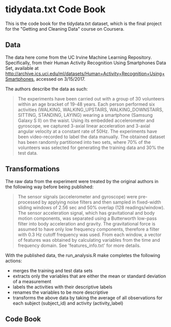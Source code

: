 tidydata.txt Code Book
===================
This is the code book for the tidydata.txt dataset, which is the final project for the "Getting and Cleaning Data" course on Coursera.

Data
-----
The data here come from the UC Irvine Machine Learning Repository. Specifically, from their Human Activity Recognition Using Smartphones Data Set, available at http://archive.ics.uci.edu/ml/datasets/Human+Activity+Recognition+Using+Smartphones, accessed on 3/15/2017.

The authors describe the data as such:
>The experiments have been carried out with a group of 30 volunteers within an age bracket of 19-48 years. Each person performed six activities (WALKING, WALKING_UPSTAIRS, WALKING_DOWNSTAIRS, SITTING, STANDING, LAYING) wearing a smartphone (Samsung Galaxy S II) on the waist. Using its embedded accelerometer and gyroscope, we captured 3-axial linear acceleration and 3-axial angular velocity at a constant rate of 50Hz. The experiments have been video-recorded to label the data manually. The obtained dataset has been randomly partitioned into two sets, where 70% of the volunteers was selected for generating the training data and 30% the test data. 

Transformations
-----
The raw data from the experiment were treated by the original authors in the following way before being published:
>The sensor signals (accelerometer and gyroscope) were pre-processed by applying noise filters and then sampled in fixed-width sliding windows of 2.56 sec and 50% overlap (128 readings/window). The sensor acceleration signal, which has gravitational and body motion components, was separated using a Butterworth low-pass filter into body acceleration and gravity. The gravitational force is assumed to have only low frequency components, therefore a filter with 0.3 Hz cutoff frequency was used. From each window, a vector of features was obtained by calculating variables from the time and frequency domain. See 'features_info.txt' for more details. 

With the published data, the run_analysis.R make completes the following actions:
- merges the training and test data sets
- extracts only the variables that are either the mean or standard deviation of a measurement
- labels the activities with their descriptive labels
- renames the variables to be more descriptive
- transforms the above data by taking the average of all observations for each subject (subject_id) and activity (activity_label)

Code Book
-----